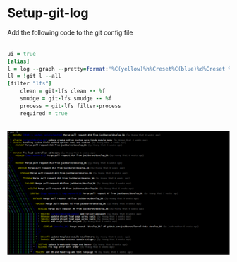 # Setup-git-log
Add the following code to the git config file
```ruby

ui = true
[alias]
l = log --graph --pretty=format:'%C(yellow)%h%Creset%C(blue)%d%Creset %C(white bold)%s%Creset %C(white dim)(by %an %ar)%Creset'
ll = !git l --all
[filter "lfs"]
	clean = git-lfs clean -- %f
	smudge = git-lfs smudge -- %f
	process = git-lfs filter-process
	required = true
	
```
![image](https://raw.githubusercontent.com/jackbaron/Setup-git-log/master/image.png)
